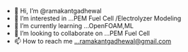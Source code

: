 - 👋 Hi, I’m @ramakantgadhewal
- 👀 I’m interested in ...PEM Fuel Cell /Electrolyzer Modeling
- 🌱 I’m currently learning ...OpenFOAM,ML
- 💞️ I’m looking to collaborate on ...PEM Fuel Cell
- 📫 How to reach me ...ramakantgadhewal@gmail.com

<!---
ramakantgadhewal/ramakantgadhewal is a ✨ special ✨ repository because its `README.md` (this file) appears on your GitHub profile.
You can click the Preview link to take a look at your changes.
--->

